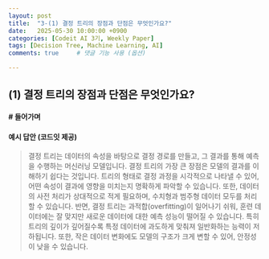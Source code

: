 ```yaml
---
layout: post
title:  "3-(1) 결정 트리의 장점과 단점은 무엇인가요?"
date:   2025-05-30 10:00:00 +0900
categories: [Codeit AI 3기, Weekly Paper]
tags: [Decision Tree, Machine Learning, AI]
comments: true     # 댓글 기능 사용 (옵션)

---
```


## (1) 결정 트리의 장점과 단점은 무엇인가요?

#### # 들어가며


#### 예시 답안 (코드잇 제공)
> 결정 트리는 데이터의 속성을 바탕으로 결정 경로를 만들고, 그 결과를 통해 예측을 수행하는 머신러닝 모델입니다. 
결정 트리의 가장 큰 장점은 모델의 결과를 이해하기 쉽다는 것입니다. 트리의 형태로 결정 과정을 시각적으로 나타낼 수 있어, 어떤 속성이 결과에 영향을 미치는지 명확하게 파악할 수 있습니다. 또한, 데이터의 사전 처리가 상대적으로 적게 필요하며, 수치형과 범주형 데이터 모두를 처리할 수 있습니다. 
반면, 결정 트리는 과적합(overfitting)이 일어나기 쉬워, 훈련 데이터에는 잘 맞지만 새로운 데이터에 대한 예측 성능이 떨어질 수 있습니다. 특히 트리의 깊이가 깊어질수록 특정 데이터에 과도하게 맞춰져 일반화하는 능력이 저하됩니다. 또한, 작은 데이터 변화에도 모델의 구조가 크게 변할 수 있어, 안정성이 낮을 수 있습니다.